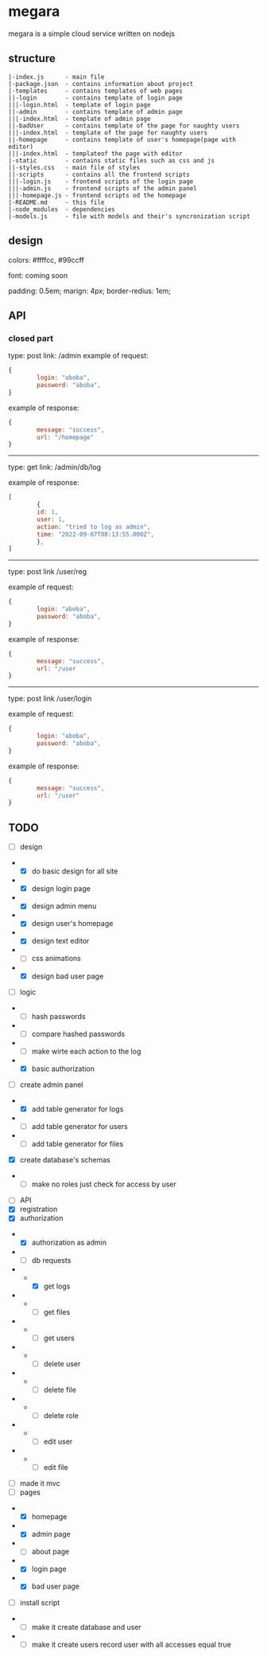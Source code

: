 # megara

megara is a simple cloud service written on nodejs

## structure
```
|-index.js		- main file
|-package.json	- contains information about project
|-templates		- contains templates of web pages
||-login		- contains template of login page
|||-login.html	- template of login page
||-admin		- contains template of admin page
|||-index.html	- template of admin page
||-badUser 		- contains template of the page for naughty users
|||-index.html	- template of the page for naughty users
||-homepage		- contains template of user's homepage(page with editor)
|||-index.html	- templateof the page with editor
|-static		- contains static files such as css and js
||-styles.css	- main file of styles
||-scripts		- contains all the frontend scripts
|||-login.js	- frontend scripts of the login page
|||-admin.js	- frontend scripts of the admin panel
|||-homepage.js	- frontend scripts od the homepage
|-README.md		- this file
|-node_modules	- dependencies
|-models.js		- file with models and their's syncronization script
```
## design

colors: #ffffcc, #99ccff

font: coming soon

padding: 0.5em;
marign: 4px;
border-redius: 1em;

## API

### closed part

type: post
link: /admin
example of request:
``` js
{
		login: "aboba",
		password: "aboba",
}
```
example of response:
``` js
{
		message: "success",
		url: "/homepage"
}
```

---
type:  get
link: /admin/db/log

example of response:
``` js 
[
		{
		id: 1,
		user: 1,
		action: "tried to log as admin",
		time: "2022-09-07T08:13:55.000Z",
		},
]
```

---
type: post
link /user/reg

example of request:

``` js
{
		login: "aboba",
		password: "aboba",
}
```

example of response:

``` js
{
		message: "success",
		url: "/user
}
```

---
type: post
link /user/login

example of request:

``` js
{
		login: "aboba",
		password: "aboba",
}
```

example of response:

``` js
{
		message: "success",
		url: "/user"
}
```
## TODO

- [ ] design
- - [x] do basic design for all site
- - [x] design login page
- - [x] design admin menu
- - [x] design user's homepage
- - [x] design text editor
- - [ ] css animations
- - [x] design bad user page
- [ ] logic
- - [ ] hash passwords
- - [ ] compare hashed passwords
- - [ ] make wirte each action to the log
- - [x] basic authorization
- [ ] create admin panel
- - [x] add table generator for logs
- - [ ] add table generator for users
- - [ ] add table generator for files
- [x] create database's schemas
- - [ ] make no roles just check for access by user
- [ ] API
- [x] registration
- [x] authorization
- - [x] authorization as admin
- - [ ] db requests
- - - [x] get logs
- - - [ ] get files
- - - [ ] get users
- - - [ ] delete user
- - - [ ] delete file
- - - [ ] delete role
- - - [ ] edit user
- - - [ ] edit file
- [ ] made it mvc
- [ ] pages
- - [x] homepage
- - [x] admin page
- - [ ] about page
- - [x] login page
- - [x] bad user page
- [ ] install script
- - [ ] make it create database and user
- - [ ] make it create users record user with all accesses equal true

